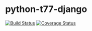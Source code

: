 # python-t77-django

[![Build Status](https://travis-ci.org/tomi77/python-t77-django.svg)](https://travis-ci.org/tomi77/python-t77-django)
[![Coverage Status](https://coveralls.io/repos/tomi77/python-t77-django/badge.svg?branch=master&service=github)](https://coveralls.io/github/tomi77/python-t77-django?branch=master)
